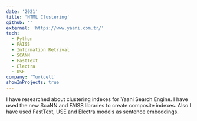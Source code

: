 ```yaml
---
date: '2021'
title: 'HTML Clustering'
github: ''
external: 'https://www.yaani.com.tr/'
tech:
  - Python
  - FAISS
  - Information Retrival
  - SCANN
  - FastText
  - Electra
  - USE
company: 'Turkcell'
showInProjects: true
---
```


I have researched about clustering indexes for Yaani Search Engine. I have used the new ScaNN and FAISS libraries to create composite indexes. Also I have used FastText, USE and Electra models as sentence embeddings. 